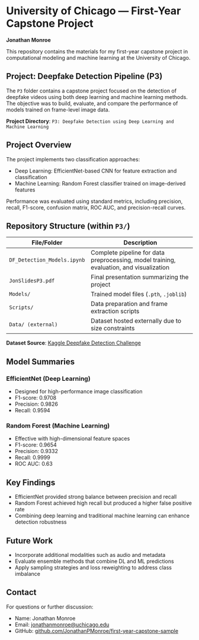 # University of Chicago — First-Year Capstone Project  
**Jonathan Monroe**

This repository contains the materials for my first-year capstone project in computational modeling and machine learning at the University of Chicago.

## Project: Deepfake Detection Pipeline (P3)

The `P3` folder contains a capstone project focused on the detection of deepfake videos using both deep learning and machine learning methods. The objective was to build, evaluate, and compare the performance of models trained on frame-level image data.

**Project Directory**: `P3: Deepfake Detection using Deep Learning and Machine Learning`

## Project Overview

The project implements two classification approaches:

- Deep Learning: EfficientNet-based CNN for feature extraction and classification  
- Machine Learning: Random Forest classifier trained on image-derived features  

Performance was evaluated using standard metrics, including precision, recall, F1-score, confusion matrix, ROC AUC, and precision-recall curves.

## Repository Structure (within `P3/`)

| File/Folder              | Description |
|--------------------------|-------------|
| `DF_Detection_Models.ipynb` | Complete pipeline for data preprocessing, model training, evaluation, and visualization |
| `JonSlidesP3.pdf`        | Final presentation summarizing the project |
| `Models/`                | Trained model files (`.pth`, `.joblib`) |
| `Scripts/`               | Data preparation and frame extraction scripts |
| `Data/ (external)`       | Dataset hosted externally due to size constraints |

**Dataset Source**: [Kaggle Deepfake Detection Challenge](https://www.kaggle.com/competitions/deepfake-detection-challenge/data)

## Model Summaries

### EfficientNet (Deep Learning)

- Designed for high-performance image classification
- F1-score: 0.9708  
- Precision: 0.9826  
- Recall: 0.9594  

### Random Forest (Machine Learning)

- Effective with high-dimensional feature spaces  
- F1-score: 0.9654  
- Precision: 0.9332  
- Recall: 0.9999  
- ROC AUC: 0.63

## Key Findings

- EfficientNet provided strong balance between precision and recall  
- Random Forest achieved high recall but produced a higher false positive rate  
- Combining deep learning and traditional machine learning can enhance detection robustness

## Future Work

- Incorporate additional modalities such as audio and metadata  
- Evaluate ensemble methods that combine DL and ML predictions  
- Apply sampling strategies and loss reweighting to address class imbalance

## Contact

For questions or further discussion:

- Name: Jonathan Monroe  
- Email: [jonathanmonroe@uchicago.edu](mailto:jonathanmonroe@uchicago.edu)  
- GitHub: [github.com/JonathanPMonroe/first-year-capstone-sample](https://github.com/JonathanPMonroe/first-year-capstone-sample)
